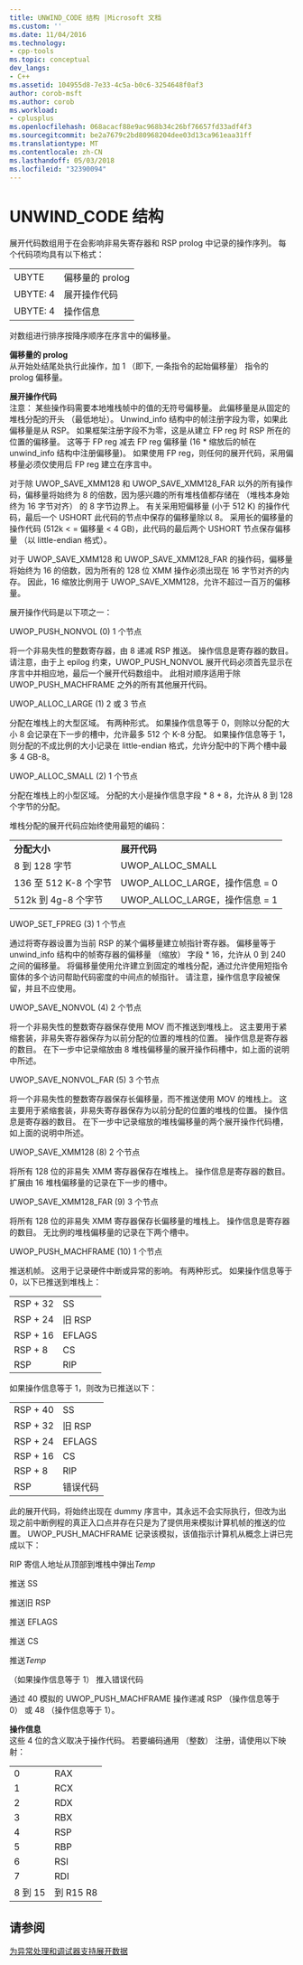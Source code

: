 ```yaml
---
title: UNWIND_CODE 结构 |Microsoft 文档
ms.custom: ''
ms.date: 11/04/2016
ms.technology:
- cpp-tools
ms.topic: conceptual
dev_langs:
- C++
ms.assetid: 104955d8-7e33-4c5a-b0c6-3254648f0af3
author: corob-msft
ms.author: corob
ms.workload:
- cplusplus
ms.openlocfilehash: 068acacf88e9ac968b34c26bf76657fd33adf4f3
ms.sourcegitcommit: be2a7679c2bd80968204dee03d13ca961eaa31ff
ms.translationtype: MT
ms.contentlocale: zh-CN
ms.lasthandoff: 05/03/2018
ms.locfileid: "32390094"
---
```

# <a name="struct-unwindcode"></a>UNWIND_CODE 结构
展开代码数组用于在会影响非易失寄存器和 RSP prolog 中记录的操作序列。 每个代码项均具有以下格式：  
  
|||  
|-|-|  
|UBYTE|偏移量的 prolog|  
|UBYTE: 4|展开操作代码|  
|UBYTE: 4|操作信息|  
  
 对数组进行排序按降序顺序在序言中的偏移量。  
  
 **偏移量的 prolog**  
 从开始处结尾处执行此操作，加 1 （即下, 一条指令的起始偏移量） 指令的 prolog 偏移量。  
  
 **展开操作代码**  
 注意： 某些操作码需要本地堆栈帧中的值的无符号偏移量。 此偏移量是从固定的堆栈分配的开头 （最低地址）。 Unwind_info 结构中的帧注册字段为零，如果此偏移量是从 RSP。 如果框架注册字段不为零，这是从建立 FP reg 时 RSP 所在的位置的偏移量。 这等于 FP reg 减去 FP reg 偏移量 (16 * 缩放后的帧在 unwind_info 结构中注册偏移量)。 如果使用 FP reg，则任何的展开代码，采用偏移量必须仅使用后 FP reg 建立在序言中。  
  
 对于除 UWOP_SAVE_XMM128 和 UWOP_SAVE_XMM128_FAR 以外的所有操作码，偏移量将始终为 8 的倍数，因为感兴趣的所有堆栈值都存储在 （堆栈本身始终为 16 字节对齐） 的 8 字节边界上。 有关采用短偏移量 (小于 512 K) 的操作代码，最后一个 USHORT 此代码的节点中保存的偏移量除以 8。 采用长的偏移量的操作代码 (512k < = 偏移量 < 4 GB)，此代码的最后两个 USHORT 节点保存偏移量 （以 little-endian 格式）。  
  
 对于 UWOP_SAVE_XMM128 和 UWOP_SAVE_XMM128_FAR 的操作码，偏移量将始终为 16 的倍数，因为所有的 128 位 XMM 操作必须出现在 16 字节对齐的内存。 因此，16 缩放比例用于 UWOP_SAVE_XMM128，允许不超过一百万的偏移量。  
  
 展开操作代码是以下项之一：  
  
 UWOP_PUSH_NONVOL (0) 1 个节点  
  
 将一个非易失性的整数寄存器，由 8 递减 RSP 推送。 操作信息是寄存器的数目。 请注意，由于上 epilog 约束，UWOP_PUSH_NONVOL 展开代码必须首先显示在序言中并相应地，最后一个展开代码数组中。 此相对顺序适用于除 UWOP_PUSH_MACHFRAME 之外的所有其他展开代码。  
  
 UWOP_ALLOC_LARGE (1) 2 或 3 节点  
  
 分配在堆栈上的大型区域。 有两种形式。 如果操作信息等于 0，则除以分配的大小 8 会记录在下一步的槽中，允许最多 512 个 K-8 分配。 如果操作信息等于 1，则分配的不成比例的大小记录在 little-endian 格式，允许分配中的下两个槽中最多 4 GB-8。  
  
 UWOP_ALLOC_SMALL (2) 1 个节点  
  
 分配在堆栈上的小型区域。 分配的大小是操作信息字段 * 8 + 8，允许从 8 到 128 个字节的分配。  
  
 堆栈分配的展开代码应始终使用最短的编码：  
  
|||  
|-|-|  
|**分配大小**|**展开代码**|  
|8 到 128 字节|UWOP_ALLOC_SMALL|  
|136 至 512 K-8 个字节|UWOP_ALLOC_LARGE，操作信息 = 0|  
|512k 到 4g-8 个字节|UWOP_ALLOC_LARGE，操作信息 = 1|  
  
 UWOP_SET_FPREG (3) 1 个节点  
  
 通过将寄存器设置为当前 RSP 的某个偏移量建立帧指针寄存器。 偏移量等于 unwind_info 结构中的帧寄存器的偏移量 （缩放） 字段 * 16，允许从 0 到 240 之间的偏移量。 将偏移量使用允许建立到固定的堆栈分配，通过允许使用短指令窗体的多个访问帮助代码密度的中间点的帧指针。 请注意，操作信息字段被保留，并且不应使用。  
  
 UWOP_SAVE_NONVOL (4) 2 个节点  
  
 将一个非易失性的整数寄存器保存使用 MOV 而不推送到堆栈上。 这主要用于紧缩套装，非易失寄存器保存为以前分配的位置的堆栈的位置。 操作信息是寄存器的数目。 在下一步中记录缩放由 8 堆栈偏移量的展开操作码槽中，如上面的说明中所述。  
  
 UWOP_SAVE_NONVOL_FAR (5) 3 个节点  
  
 将一个非易失性的整数寄存器保存长偏移量，而不推送使用 MOV 的堆栈上。 这主要用于紧缩套装，非易失寄存器保存为以前分配的位置的堆栈的位置。 操作信息是寄存器的数目。 在下一步中记录缩放的堆栈偏移量的两个展开操作代码槽，如上面的说明中所述。  
  
 UWOP_SAVE_XMM128 (8) 2 个节点  
  
 将所有 128 位的非易失 XMM 寄存器保存在堆栈上。 操作信息是寄存器的数目。 扩展由 16 堆栈偏移量的记录在下一步的槽中。  
  
 UWOP_SAVE_XMM128_FAR (9) 3 个节点  
  
 将所有 128 位的非易失 XMM 寄存器保存长偏移量的堆栈上。 操作信息是寄存器的数目。 无比例的堆栈偏移量的记录在下两个槽中。  
  
 UWOP_PUSH_MACHFRAME (10) 1 个节点  
  
 推送机帧。  这用于记录硬件中断或异常的影响。 有两种形式。 如果操作信息等于 0，以下已推送到堆栈上：  
  
|||  
|-|-|  
|RSP + 32|SS|  
|RSP + 24|旧 RSP|  
|RSP + 16|EFLAGS|  
|RSP + 8|CS|  
|RSP|RIP|  
  
 如果操作信息等于 1，则改为已推送以下：  
  
|||  
|-|-|  
|RSP + 40|SS|  
|RSP + 32|旧 RSP|  
|RSP + 24|EFLAGS|  
|RSP + 16|CS|  
|RSP + 8|RIP|  
|RSP|错误代码|  
  
 此的展开代码，将始终出现在 dummy 序言中，其永远不会实际执行，但改为出现之前中断例程的真正入口点并存在只是为了提供用来模拟计算机帧的推送的位置。 UWOP_PUSH_MACHFRAME 记录该模拟，该值指示计算机从概念上讲已完成以下：  
  
 RIP 寄信人地址从顶部到堆栈中弹出*Temp*  
  
 推送 SS  
  
 推送旧 RSP  
  
 推送 EFLAGS  
  
 推送 CS  
  
 推送*Temp*  
  
 （如果操作信息等于 1） 推入错误代码  
  
 通过 40 模拟的 UWOP_PUSH_MACHFRAME 操作递减 RSP （操作信息等于 0） 或 48 （操作信息等于 1）。  
  
 **操作信息**  
 这些 4 位的含义取决于操作代码。 若要编码通用 （整数） 注册，请使用以下映射：  
  
|||  
|-|-|  
|0|RAX|  
|1|RCX|  
|2|RDX|  
|3|RBX|  
|4|RSP|  
|5|RBP|  
|6|RSI|  
|7|RDI|  
|8 到 15|到 R15 R8|  
  
## <a name="see-also"></a>请参阅  
 [为异常处理和调试器支持展开数据](../build/unwind-data-for-exception-handling-debugger-support.md)